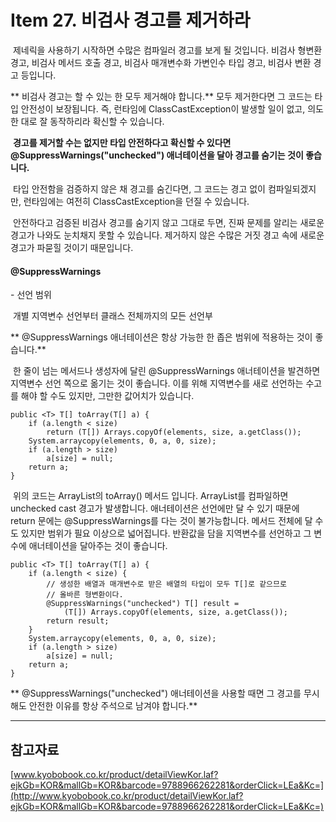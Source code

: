 # Item 27. 비검사 경고를 제거하라

 제네릭을 사용하기 시작하면 수많은 컴파일러 경고를 보게 될 것입니다. 비검사 형변환 경고, 비검사 메서드 호출 경고, 비검사 매개변수화 가변인수 타입 경고, 비검사 변환 경고 등입니다.

** 비검사 경고는 할 수 있는 한 모두 제거해야 합니다.** 모두 제거한다면 그 코드는 타입 안전성이 보장됩니다. 즉, 런타임에 ClassCastException이 발생할 일이 없고, 의도한 대로 잘 동작하리라 확신할 수 있습니다.

 **경고를 제거할 수는 없지만 타입 안전하다고 확신할 수 있다면 @SuppressWarnings("unchecked") 애너테이션을 달아 경고를 숨기는 것이 좋습니다.**

 타입 안전함을 검증하지 않은 채 경고를 숨긴다면, 그 코드는 경고 없이 컴파일되겠지만, 런타임에는 여전히 ClassCastException을 던질 수 있습니다.

 안전하다고 검증된 비검사 경고를 숨기지 않고 그대로 두면, 진짜 문제를 알리는 새로운 경고가 나와도 눈치채지 못할 수 있습니다. 제거하지 않은 수많은 거짓 경고 속에 새로운 경고가 파묻힐 것이기 때문입니다.

#### @SuppressWarnings

\- 선언 범위

 개별 지역변수 선언부터 클래스 전체까지의 모든 선언부

** @SuppressWarnings 애너테이션은 항상 가능한 한 좁은 범위에 적용하는 것이 좋습니다.**

 한 줄이 넘는 메서드나 생성자에 달린 @SuppressWarnings 애너테이션을 발견하면 지역변수 선언 쪽으로 옮기는 것이 좋습니다. 이를 위해 지역변수를 새로 선언하는 수고를 해야 할 수도 있지만, 그만한 값어치가 있습니다.

```
public <T> T[] toArray(T[] a) {
    if (a.length < size)
        return (T[]) Arrays.copyOf(elements, size, a.getClass());
    System.arraycopy(elements, 0, a, 0, size);
    if (a.length > size)
        a[size] = null;
    return a;
}

```

 위의 코드는 ArrayList의 toArray() 메서드 입니다. ArrayList를 컴파일하면 unchecked cast 경고가 발생합니다. 애너테이션은 선언에만 달 수 있기 때문에 return 문에는 @SuppressWarnings를 다는 것이 불가능합니다. 메서드 전체에 달 수도 있지만 범위가 필요 이상으로 넓어집니다. 반환값을 담을 지역변수를 선언하고 그 변수에 애너테이션을 달아주는 것이 좋습니다.

```
public <T> T[] toArray(T[] a) {
    if (a.length < size) {
        // 생성한 배열과 매개변수로 받은 배열의 타입이 모두 T[]로 같으므로
        // 올바른 형변환이다.
        @SuppressWarnings("unchecked") T[] result =
            (T[]) Arrays.copyOf(elements, size, a.getClass());
        return result;
    }
    System.arraycopy(elements, 0, a, 0, size);
    if (a.length > size)
        a[size] = null;
    return a;
}

```

** @SuppressWarnings("unchecked") 애너테이션을 사용할 때면 그 경고를 무시해도 안전한 이유를 항상 주석으로 남겨야 합니다.**

---

## 참고자료

[www.kyobobook.co.kr/product/detailViewKor.laf?ejkGb=KOR&mallGb=KOR&barcode=9788966262281&orderClick=LEa&Kc=](http://www.kyobobook.co.kr/product/detailViewKor.laf?ejkGb=KOR&mallGb=KOR&barcode=9788966262281&orderClick=LEa&Kc=)
